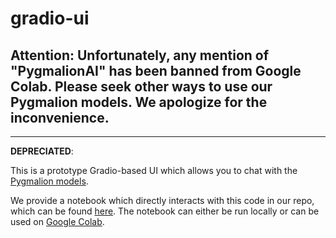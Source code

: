 # gradio-ui

## Attention: Unfortunately, any mention of "PygmalionAI" has been banned from Google Colab. Please seek other ways to use our Pygmalion models. We apologize for the inconvenience.
---

**DEPRECIATED**:

This is a prototype Gradio-based UI which allows you to chat with the [Pygmalion models](https://huggingface.co/PygmalionAI).

We provide a notebook which directly interacts with this code in our repo, which can be found [here](./notebooks/GPU.ipynb). The notebook can either be run locally or can be used on [Google Colab](https://colab.research.google.com/github/PygmalionAI/gradio-ui/blob/master/notebooks/GPU.ipynb).
